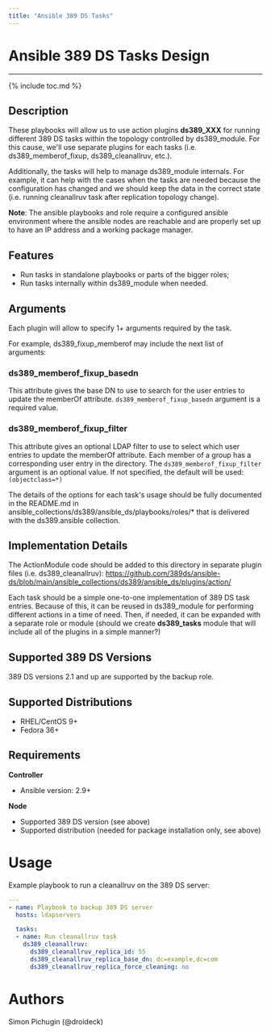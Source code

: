 ```yaml
---
title: "Ansible 389 DS Tasks"
---
```


# Ansible 389 DS Tasks Design
-----------------------

{% include toc.md %}

Description
-----------

These playbooks will allow us to use action plugins **ds389_XXX** for running different 389 DS tasks within the topology controlled by ds389_module.
For this cause, we'll use separate plugins for each tasks (i.e. ds389_memberof_fixup, ds389_cleanallruv, etc.).

Additionally, the tasks will help to manage ds389_module internals.
For example, it can help with the cases when the tasks are needed because the configuration has changed and we should keep the data in the correct state (i.e. running cleanallruv task after replication topology change).

**Note**: The ansible playbooks and role require a configured ansible environment where the ansible nodes are reachable and are properly set up to have an IP address and a working package manager.


Features
--------
- Run tasks in standalone playbooks or parts of the bigger roles;
- Run tasks internally within ds389_module when needed.


Arguments
---------
Each plugin will allow to specify 1+ arguments required by the task.

For example, ds389_fixup_memberof may include the next list of arguments:

### ds389_memberof_fixup_basedn
This attribute gives the base DN to use to search for the user entries to update the memberOf attribute.
```ds389_memberof_fixup_basedn``` argument is a required value.

### ds389_memberof_fixup_filter
This attribute gives an optional LDAP filter to use to select which user entries to update the memberOf attribute. Each member of a group has a corresponding user entry in the directory.
The ```ds389_memberof_fixup_filter``` argument is an optional value. If not specified, the default will be used: `(objectclass=*)`

The details of the options for each task's usage should be fully documented in the README.md in ansible_collections/ds389/ansible_ds/playbooks/roles/* that is delivered with the ds389.ansible collection.


Implementation Details
---------------------
The ActionModule code should be added to this directory in separate plugin files (i.e. ds389_cleanallruv):
https://github.com/389ds/ansible-ds/blob/main/ansible_collections/ds389/ansible_ds/plugins/action/

Each task should be a simple one-to-one implementation of 389 DS task entries. Because of this, it can be reused in ds389_module for performing different actions in a time of need.
Then, if needed, it can be expanded with a separate role or module (should we create **ds389_tasks** module that will include all of the plugins in a simple manner?)



Supported 389 DS Versions
--------------------------

389 DS versions 2.1 and up are supported by the backup role.


Supported Distributions
-----------------------

* RHEL/CentOS 9+
* Fedora 36+


Requirements
------------

**Controller**
* Ansible version: 2.9+

**Node**
* Supported 389 DS version (see above)
* Supported distribution (needed for package installation only, see above)


Usage
=====

Example playbook to run a cleanallruv on the 389 DS server:

```yaml
---
- name: Playbook to backup 389 DS server
  hosts: ldapservers

  tasks:
  - name: Run cleanallruv task
    ds389_cleanallruv:
      ds389_cleanallruv_replica_id: 55
      ds389_cleanallruv_replica_base_dn: dc=example,dc=com
      ds389_cleanallruv_replica_force_cleaning: no
```


Authors
=======

Simon Pichugin (@droideck)
